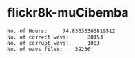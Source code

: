 # flickr8k-muCibemba

    No. of Hours:	  74.83633303819512
    No. of correct wavs:	  38153
    No. of corrupt wavs:	  1083
    No. of wavs files:	  39236
